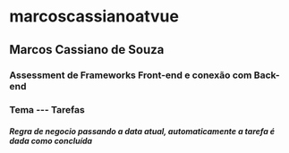# marcoscassianoatvue

## Marcos Cassiano de Souza 

### Assessment de Frameworks Front-end e conexão com Back-end

### Tema --- Tarefas


##### Regra de negocio passando a data atual, automaticamente a tarefa é dada como concluída
